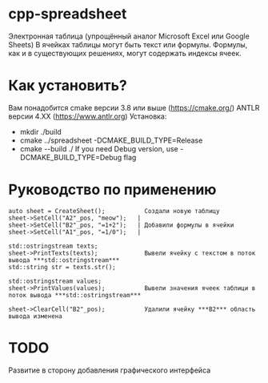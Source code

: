# cpp-spreadsheet
 Электронная таблица (упрощённый аналог Microsoft Excel или Google Sheets) В ячейках таблицы могут быть текст или формулы. Формулы, как и в существующих решениях, могут содержать индексы ячеек.
 # Как установить?
 Вам понадобится cmake версии 3.8 или выше (https://cmake.org/) ANTLR версии 4.ХХ (https://www.antlr.org)
Установка:
+ mkdir ./build
+ cmake ../spreadsheet -DCMAKE_BUILD_TYPE=Release
+ cmake --build ./ If you need Debug version, use -DCMAKE_BUILD_TYPE=Debug flag
# Руководство по применению
```
auto sheet = CreateSheet();           Создали новую таблицу
sheet->SetCell("A2"_pos, "meow");   |
sheet->SetCell("B2"_pos, "=1+2");   | Добавили формулы в ячейки
sheet->SetCell("A1"_pos, "=1/0");   |

std::ostringstream texts;
sheet->PrintTexts(texts);             Вывели ячейку с текстом в поток вывода ***std::ostringstream***
std::string str = texts.str();

std::ostringstream values;
sheet->PrintValues(values);           Вывели значения ячеек таблици в поток вывода ***std::ostringstream***

sheet->ClearCell("B2"_pos);           Удалили ячейку ***B2*** область вывода изменена
```
# TODO
Развитие в сторону добавления графического интерфейса
